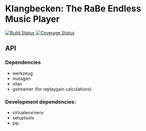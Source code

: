 # Klangbecken: The RaBe Endless Music Player

[![Build Status](https://travis-ci.org/radiorabe/klangbecken.svg)](https://travis-ci.org/radiorabe/klangbecken)
[![Coverage Status](https://coveralls.io/repos/github/radiorabe/klangbecken/badge.svg?branch=master)](https://coveralls.io/github/radiorabe/klangbecken?branch=master)

## API

### Dependencies

* werkzeug
* mutagen
* silan
* gstreamer (for replaygain calculations)


### Development dependencies:

 * virtualenv/venv
 * setuptools
 * pip
